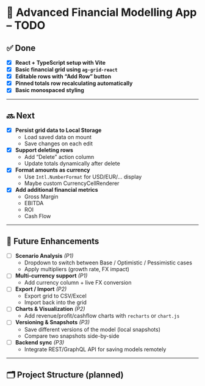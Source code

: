 # 🏦 Advanced Financial Modelling App – TODO

## ✅ Done
- [x] **React + TypeScript setup with Vite**
- [x] **Basic financial grid using `ag-grid-react`**
- [x] **Editable rows with “Add Row” button**
- [x] **Pinned totals row recalculating automatically**
- [x] **Basic monospaced styling**

---

## 🔜 Next
- [x] **Persist grid data to Local Storage**
  - Load saved data on mount
  - Save changes on each edit
- [x] **Support deleting rows**
  - Add “Delete” action column
  - Update totals dynamically after delete
- [x] **Format amounts as currency**
  - Use `Intl.NumberFormat` for USD/EUR/… display
  - Maybe custom CurrencyCellRenderer
- [x] **Add additional financial metrics**
  - Gross Margin
  - EBITDA
  - ROI
  - Cash Flow

---

## 🚀 Future Enhancements
- [ ] **Scenario Analysis** _(P1)_
  - Dropdown to switch between Base / Optimistic / Pessimistic cases
  - Apply multipliers (growth rate, FX impact)
- [ ] **Multi-currency support** _(P1)_
  - Add currency column + live FX conversion
- [ ] **Export / Import** _(P2)_
  - Export grid to CSV/Excel
  - Import back into the grid
- [ ] **Charts & Visualization** _(P2)_
  - Add revenue/profit/cashflow charts with `recharts` or `chart.js`
- [ ] **Versioning & Snapshots** _(P3)_
  - Save different versions of the model (local snapshots)
  - Compare two snapshots side-by-side
- [ ] **Backend sync** _(P3)_
  - Integrate REST/GraphQL API for saving models remotely

---

## 🗂 Project Structure (planned)
